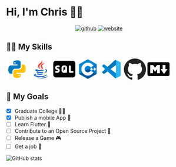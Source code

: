 # Hi, I'm Chris 🏄‍♂️

<p align='center'>
<a href="https://github.com/CMaytom"><img src='https://cdn.jsdelivr.net/npm/simple-icons@3.0.1/icons/github.svg' alt='github' height='40'></a>
<a href="https://cmaytom.github.io/"><img src='https://cdn.jsdelivr.net/npm/simple-icons@3.0.1/icons/icloud.svg' alt='website' height='40'></a>
</p>

## 👨‍💻 My Skills
<img src="https://raw.githubusercontent.com/cmaytom/cmaytom/master/img/python.png" width=60> 
<img src="https://raw.githubusercontent.com/cmaytom/cmaytom/master/img/java.png" width=60>
<img src="https://raw.githubusercontent.com/cmaytom/cmaytom/master/img/sql.png" width=60>
<img src="https://raw.githubusercontent.com/cmaytom/cmaytom/master/img/cplus.png" width=60>
<img src="https://raw.githubusercontent.com/cmaytom/cmaytom/master/img/vscode.png" width=60>
<img src="https://raw.githubusercontent.com/cmaytom/cmaytom/master/img/github.png" width=60>
<img src="https://raw.githubusercontent.com/cmaytom/cmaytom/master/img/markdown.png" width=60>

## :notebook: My Goals 
- [X] Graduate College 👨‍🎓
- [X] Publish a mobile App :iphone:
- [ ] Learn Flutter :iphone:
- [ ] Contribute to an Open Source Project :wrench:
- [ ] Release a Game :video_game:
- [ ] Get a job :office:

![GitHub stats](https://github-readme-stats.vercel.app/api?username=CMaytom&show_icons=true)  